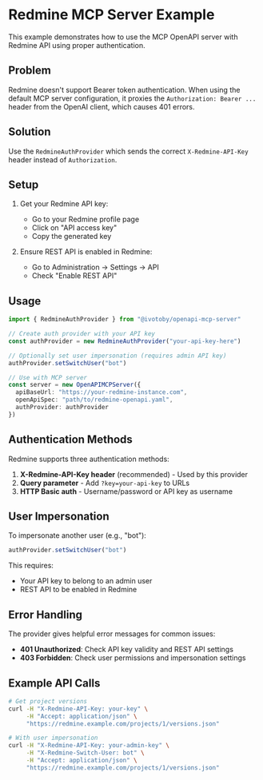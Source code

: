 # Redmine MCP Server Example

This example demonstrates how to use the MCP OpenAPI server with Redmine API using proper authentication.

## Problem

Redmine doesn't support Bearer token authentication. When using the default MCP server configuration, it proxies the `Authorization: Bearer ...` header from the OpenAI client, which causes 401 errors.

## Solution

Use the `RedmineAuthProvider` which sends the correct `X-Redmine-API-Key` header instead of `Authorization`.

## Setup

1. Get your Redmine API key:
   - Go to your Redmine profile page
   - Click on "API access key"
   - Copy the generated key

2. Ensure REST API is enabled in Redmine:
   - Go to Administration → Settings → API
   - Check "Enable REST API"

## Usage

```typescript
import { RedmineAuthProvider } from "@ivotoby/openapi-mcp-server"

// Create auth provider with your API key
const authProvider = new RedmineAuthProvider("your-api-key-here")

// Optionally set user impersonation (requires admin API key)
authProvider.setSwitchUser("bot")

// Use with MCP server
const server = new OpenAPIMCPServer({
  apiBaseUrl: "https://your-redmine-instance.com",
  openApiSpec: "path/to/redmine-openapi.yaml",
  authProvider: authProvider
})
```

## Authentication Methods

Redmine supports three authentication methods:

1. **X-Redmine-API-Key header** (recommended) - Used by this provider
2. **Query parameter** - Add `?key=your-api-key` to URLs
3. **HTTP Basic auth** - Username/password or API key as username

## User Impersonation

To impersonate another user (e.g., "bot"):

```typescript
authProvider.setSwitchUser("bot")
```

This requires:
- Your API key to belong to an admin user
- REST API to be enabled in Redmine

## Error Handling

The provider gives helpful error messages for common issues:

- **401 Unauthorized**: Check API key validity and REST API settings
- **403 Forbidden**: Check user permissions and impersonation settings

## Example API Calls

```bash
# Get project versions
curl -H "X-Redmine-API-Key: your-key" \
     -H "Accept: application/json" \
     "https://redmine.example.com/projects/1/versions.json"

# With user impersonation
curl -H "X-Redmine-API-Key: your-admin-key" \
     -H "X-Redmine-Switch-User: bot" \
     -H "Accept: application/json" \
     "https://redmine.example.com/projects/1/versions.json"
```
